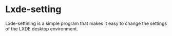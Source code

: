 # Lxde-setting

Lxde-settining is a simple program that makes it easy to change the settings of the LXDE desktop environment.

